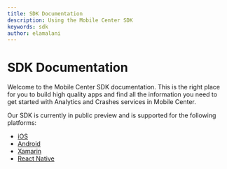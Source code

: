 ```yaml
---
title: SDK Documentation
description: Using the Mobile Center SDK
keywords: sdk
author: elamalani
---
```


# SDK Documentation

Welcome to the Mobile Center SDK documentation. This is the right place for you to build high quality apps and find all the information you need to get started with Analytics and Crashes services in Mobile Center.

Our SDK is currently in public preview and is supported for the following platforms:

* [iOS](getting-started/ios.md)
* [Android](getting-started/android.md)
* [Xamarin](getting-started/xamarin.md)
* [React Native](getting-started/react-native.md)
